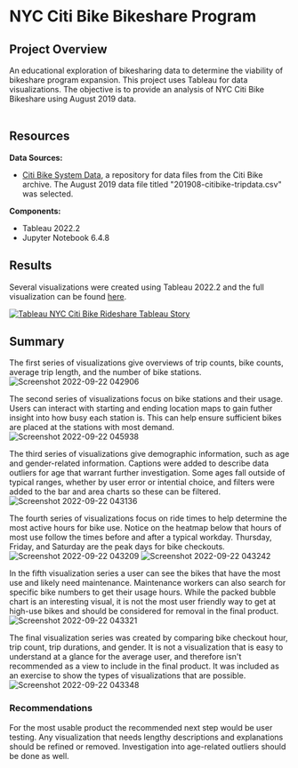 # NYC Citi Bike Bikeshare Program

## Project Overview
An educational exploration of bikesharing data to determine the viability of bikeshare program expansion. This project uses Tableau for data visualizations. The objective is to provide an analysis of NYC Citi Bike Bikeshare using August 2019 data. 
<br><br>


## Resources

<b>Data Sources:</b><br>
- <a href="https://ride.citibikenyc.com/system-data">Citi Bike System Data</a>, a repository for data files from the Citi Bike archive. The August 2019 data file titled "201908-citibike-tripdata.csv" was selected.<br>

<b>Components:</b><br>
- Tableau 2022.2<br>
- Jupyter Notebook 6.4.8<br>

## Results
Several visualizations were created using Tableau 2022.2 and the full visualization can be found <a href="https://public.tableau.com/views/NYCCitiBikeRideShareOverviewAugust2019/NYCCitiBikeOverview?:language=en-US&:display_count=n&:origin=viz_share_link">here</a>.


<a href="https://public.tableau.com/views/NYCCitiBikeRideShareOverviewAugust2019/NYCCitiBikeOverview?:language=en-US&:display_count=n&:origin=viz_share_link">
         <img alt="Tableau NYC Citi Bike Rideshare Tableau Story" src="https://user-images.githubusercontent.com/105830645/191699081-ac019909-1e2d-4182-a3fb-70aa37fd0aff.png"></a>
         

## Summary

The first series of visualizations give overviews of trip counts, bike counts, average trip length, and the number of bike stations.
![Screenshot 2022-09-22 042906](https://user-images.githubusercontent.com/105830645/191699464-8f42bbd4-28bc-4648-891e-c7beaf7b5906.png)

The second series of visualizations focus on bike stations and their usage. Users can interact with starting and ending location maps to gain futher insight into how busy each station is. This can help ensure sufficient bikes are placed at the stations with most demand.
![Screenshot 2022-09-22 045938](https://user-images.githubusercontent.com/105830645/191704729-4dfb5a93-9905-4043-bfcf-bebdc7c7e155.png)


The third series of visualizations give demographic information, such as age and gender-related information. Captions were added to describe data outliers for age that warrant further investigation. Some ages fall outside of typical ranges, whether by user error or intential choice, and filters were added to the bar and area charts so these can be filtered.
![Screenshot 2022-09-22 043136](https://user-images.githubusercontent.com/105830645/191699841-cf09a553-a9f9-4b3c-be1e-bed65c8cf2e0.png)

The fourth series of visualizations focus on ride times to help determine the most active hours for bike use. Notice on the heatmap below that hours of most use follow the times before and after a typical workday. Thursday, Friday, and Saturday are the peak days for bike checkouts.
![Screenshot 2022-09-22 043209](https://user-images.githubusercontent.com/105830645/191700112-65b27fb6-9bf6-42b0-af40-dcf491881117.png)
![Screenshot 2022-09-22 043242](https://user-images.githubusercontent.com/105830645/191700129-f44af90e-f185-4f82-8653-0c2f24e2c299.png)

In the fifth visualization series a user can see the bikes that have the most use and likely need maintenance. Maintenance workers can also search for specific bike numbers to get their usage hours. While the packed bubble chart is an interesting visual, it is not the most user friendly way to get at high-use bikes and should be considered for removal in the final product.
![Screenshot 2022-09-22 043321](https://user-images.githubusercontent.com/105830645/191701294-0036cea1-15d2-4208-92ee-726781b7a1b5.png)

The final visualization series was created by comparing bike checkout hour, trip count, trip durations, and gender. It is not a visualization that is easy to understand at a glance for the average user, and therefore isn't recommended as a view to include in the final product. It was included as an exercise to show the types of visualizations that are possible.
![Screenshot 2022-09-22 043348](https://user-images.githubusercontent.com/105830645/191703233-ef6f9612-3b8a-49a5-884d-bb5494cc2035.png)

### Recommendations
For the most usable product the recommended next step would be user testing. Any visualization that needs lengthy descriptions and explanations should be refined or removed. Investigation into age-related outliers should be done as well. 
